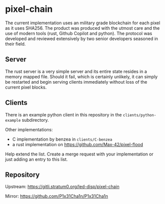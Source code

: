 pixel-chain
===========

The current implementation uses an military grade blockchain for each
pixel as it uses SHA256. The product was produced with the utmost care and the
use of modern tools (rust, Github Copilot and python). The protocol was
developed and reviewed extensively by two senior developers seasoned in their
field.

Server
------

The rust server is a very simple server and its entire state resides in a memory
mapped file. Should it fail, which is certainly unlikely, it can simply be
restarted and begin serving clients immediately without loss of the current
pixel blocks.

Clients
-------

There is an example python client in this repository in the
`clients/python-example` subdirectory.

Other implementations:
* C implementation by benzea in `clients/C-benzea`
* a rust implementation on https://github.com/Max-42/pixel-flood

Help extend the list. Create a merge request with your implementation or just
adding an entry to this list.

Repository
----------

Upstream: https://gitli.stratum0.org/led-disp/pixel-chain

Mirror: https://github.com/P1x31Cha1n/P1x31Cha1n
